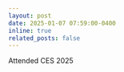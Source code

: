 ```yaml
---
layout: post
date: 2025-01-07 07:59:00-0400
inline: true
related_posts: false
---
```


Attended CES 2025
